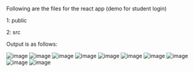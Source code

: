# 
Following are the files for the react app (demo for student login)

1: public

2: src

Output is as follows:


![image](https://user-images.githubusercontent.com/67553854/230781153-5e9479b3-c449-4cad-917c-cbdb31db07ba.png)
![image](https://user-images.githubusercontent.com/67553854/230781173-9b10b95c-9f4b-4307-a2d4-5e647dd2c46b.png)
![image](https://user-images.githubusercontent.com/67553854/230781182-b9e15544-fc12-44cf-8fa6-75ac6b71802c.png)
![image](https://user-images.githubusercontent.com/67553854/230781203-8d806a6a-0e90-4b34-93b9-c259d32ed3dd.png)
![image](https://user-images.githubusercontent.com/67553854/230781219-020bbc68-4476-444f-8255-ccc344912934.png)
![image](https://user-images.githubusercontent.com/67553854/230781226-1c30ad5e-32b7-41d4-aece-e4c29d938825.png)
![image](https://user-images.githubusercontent.com/67553854/230781232-a85c4a58-d275-4dfa-9141-2493792327c7.png)
![image](https://user-images.githubusercontent.com/67553854/230781258-18e70d2b-bf6f-4854-ad12-d925c655b8ad.png)
![image](https://user-images.githubusercontent.com/67553854/230781266-5e9b80d9-693f-420b-96e4-82a1ed757783.png)
![image](https://user-images.githubusercontent.com/67553854/230781277-d483d4cd-b8eb-4a40-a919-6a43a55063ce.png)
